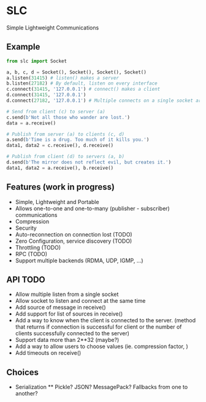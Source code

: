 # SLC
Simple Lightweight Communications

## Example

```python
from slc import Socket

a, b, c, d = Socket(), Socket(), Socket(), Socket()
a.listen(31415) # listen() makes a server
b.listen(27182) # By default, listen on every interface
c.connect(31415, '127.0.0.1') # connect() makes a client
d.connect(31415, '127.0.0.1')
d.connect(27182, '127.0.0.1') # Multiple connects on a single socket are supported

# Send from client (c) to server (a)
c.send(b'Not all those who wander are lost.')
data = a.receive()

# Publish from server (a) to clients (c, d)
a.send(b'Time is a drug. Too much of it kills you.')
data1, data2 = c.receive(), d.receive()

# Publish from client (d) to servers (a, b)
d.send(b'The mirror does not reflect evil, but creates it.')
data1, data2 = a.receive(), b.receive()
```

## Features (work in progress)

* Simple, Lightweight and Portable
* Allows one-to-one and one-to-many (publisher - subscriber) communications
* Compression
* Security
* Auto-reconnection on connection lost (TODO)
* Zero Configuration, service discovery (TODO)
* Throttling (TODO)
* RPC (TODO)
* Support multiple backends (RDMA, UDP, IGMP, ...)

## API TODO

* Allow multiple listen from a single socket
* Allow socket to listen and connect at the same time
* Add source of message in receive()
* Add support for list of sources in receive()
* Add a way to know when the client is connected to the server. (method that returns if connection is successful for client or the number of clients successfully connected to the server)
* Support data more than 2**32 (maybe?)
* Add a way to allow users to choose values (ie. compression factor, )
* Add timeouts on receive()

## Choices

* Serialization
** Pickle? JSON? MessagePack? Fallbacks from one to another?
